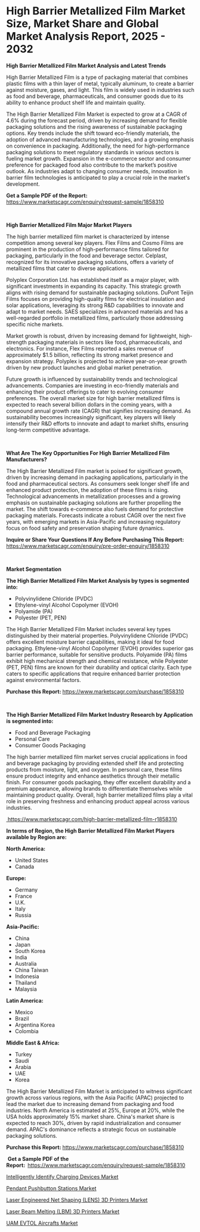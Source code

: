 <p><h1>High Barrier Metallized Film Market Size, Market Share and Global Market Analysis Report, 2025 - 2032</h1></p><p><strong>High Barrier Metallized Film Market Analysis and Latest Trends</strong></p>
<p><p>High Barrier Metallized Film is a type of packaging material that combines plastic films with a thin layer of metal, typically aluminum, to create a barrier against moisture, gases, and light. This film is widely used in industries such as food and beverage, pharmaceuticals, and consumer goods due to its ability to enhance product shelf life and maintain quality. </p><p>The High Barrier Metallized Film Market is expected to grow at a CAGR of 4.6% during the forecast period, driven by increasing demand for flexible packaging solutions and the rising awareness of sustainable packaging options. Key trends include the shift toward eco-friendly materials, the adoption of advanced manufacturing technologies, and a growing emphasis on convenience in packaging. Additionally, the need for high-performance packaging solutions to meet regulatory standards in various sectors is fueling market growth. Expansion in the e-commerce sector and consumer preference for packaged food also contribute to the market’s positive outlook. As industries adapt to changing consumer needs, innovation in barrier film technologies is anticipated to play a crucial role in the market's development.</p></p>
<p><strong>Get a Sample PDF of the Report:&nbsp;</strong> <a href="https://www.marketscagr.com/enquiry/request-sample/1858310?utm_campaign=1944&utm_medium=2&utm_source=Github&utm_content=ia&utm_term=28022025&utm_id=high-barrier-metallized-film">https://www.marketscagr.com/enquiry/request-sample/1858310</a></p>
<p>&nbsp;</p>
<p><strong>High Barrier Metallized Film Major Market Players</strong></p>
<p><p>The high barrier metallized film market is characterized by intense competition among several key players. Flex Films and Cosmo Films are prominent in the production of high-performance films tailored for packaging, particularly in the food and beverage sector. Celplast, recognized for its innovative packaging solutions, offers a variety of metallized films that cater to diverse applications.</p><p>Polyplex Corporation Ltd. has established itself as a major player, with significant investments in expanding its capacity. This strategic growth aligns with rising demand for sustainable packaging solutions. DuPont Teijin Films focuses on providing high-quality films for electrical insulation and solar applications, leveraging its strong R&D capabilities to innovate and adapt to market needs. SAES specializes in advanced materials and has a well-regarded portfolio in metallized films, particularly those addressing specific niche markets.</p><p>Market growth is robust, driven by increasing demand for lightweight, high-strength packaging materials in sectors like food, pharmaceuticals, and electronics. For instance, Flex Films reported a sales revenue of approximately $1.5 billion, reflecting its strong market presence and expansion strategy. Polyplex is projected to achieve year-on-year growth driven by new product launches and global market penetration.</p><p>Future growth is influenced by sustainability trends and technological advancements. Companies are investing in eco-friendly materials and enhancing their product offerings to cater to evolving consumer preferences. The overall market size for high barrier metallized films is expected to reach several billion dollars in the coming years, with a compound annual growth rate (CAGR) that signifies increasing demand. As sustainability becomes increasingly significant, key players will likely intensify their R&D efforts to innovate and adapt to market shifts, ensuring long-term competitive advantage.</p></p>
<p>&nbsp;</p>
<p><strong>What Are The Key Opportunities For High Barrier Metallized Film Manufacturers?</strong></p>
<p><p>The High Barrier Metallized Film market is poised for significant growth, driven by increasing demand in packaging applications, particularly in the food and pharmaceutical sectors. As consumers seek longer shelf life and enhanced product protection, the adoption of these films is rising. Technological advancements in metallization processes and a growing emphasis on sustainable packaging solutions are further propelling the market. The shift towards e-commerce also fuels demand for protective packaging materials. Forecasts indicate a robust CAGR over the next five years, with emerging markets in Asia-Pacific and increasing regulatory focus on food safety and preservation shaping future dynamics.</p></p>
<p><strong>Inquire or Share Your Questions If Any Before Purchasing This Report:</strong> <a href="https://www.marketscagr.com/enquiry/pre-order-enquiry/1858310?utm_campaign=1944&utm_medium=2&utm_source=Github&utm_content=ia&utm_term=28022025&utm_id=high-barrier-metallized-film">https://www.marketscagr.com/enquiry/pre-order-enquiry/1858310</a></p>
<p>&nbsp;</p>
<p><strong>Market Segmentation</strong></p>
<p><strong>The High Barrier Metallized Film Market Analysis by types is segmented into:</strong></p>
<p><ul><li>Polyvinylidene Chloride (PVDC)</li><li>Ethylene-vinyl Alcohol Copolymer (EVOH)</li><li>Polyamide (PA)</li><li>Polyester (PET, PEN)</li></ul></p>
<p><p>The High Barrier Metallized Film Market includes several key types distinguished by their material properties. Polyvinylidene Chloride (PVDC) offers excellent moisture barrier capabilities, making it ideal for food packaging. Ethylene-vinyl Alcohol Copolymer (EVOH) provides superior gas barrier performance, suitable for sensitive products. Polyamide (PA) films exhibit high mechanical strength and chemical resistance, while Polyester (PET, PEN) films are known for their durability and optical clarity. Each type caters to specific applications that require enhanced barrier protection against environmental factors.</p></p>
<p><strong>Purchase this Report:&nbsp;</strong><a href="https://www.marketscagr.com/purchase/1858310?utm_campaign=1944&utm_medium=2&utm_source=Github&utm_content=ia&utm_term=28022025&utm_id=high-barrier-metallized-film">https://www.marketscagr.com/purchase/1858310</a></p>
<p>&nbsp;</p>
<p><strong>The High Barrier Metallized Film Market Industry Research by Application is segmented into:</strong></p>
<p><ul><li>Food and Beverage Packaging</li><li>Personal Care</li><li>Consumer Goods Packaging</li></ul></p>
<p><p>The high barrier metallized film market serves crucial applications in food and beverage packaging by providing extended shelf life and protecting products from moisture, light, and oxygen. In personal care, these films ensure product integrity and enhance aesthetics through their metallic finish. For consumer goods packaging, they offer excellent durability and a premium appearance, allowing brands to differentiate themselves while maintaining product quality. Overall, high barrier metallized films play a vital role in preserving freshness and enhancing product appeal across various industries.</p></p>
<p><a href="https://www.marketscagr.com/high-barrier-metallized-film-r1858310?utm_campaign=1944&utm_medium=2&utm_source=Github&utm_content=ia&utm_term=28022025&utm_id=high-barrier-metallized-film">&nbsp;https://www.marketscagr.com/high-barrier-metallized-film-r1858310</a></p>
<p><strong>In terms of Region, the High Barrier Metallized Film Market Players available by Region are:</strong></p>
<p>
    <p> <strong> North America: </strong>
        <ul>
            <li>United States</li>
            <li>Canada</li>
        </ul>
        </p> 
    <p> <strong> Europe: </strong>
        <ul>
            <li>Germany</li>
            <li>France</li>
            <li>U.K.</li>
            <li>Italy</li>
            <li>Russia</li>
        </ul>
        </p> 
    <p> <strong> Asia-Pacific: </strong>
        <ul>
            <li>China</li>
            <li>Japan</li>
            <li>South Korea</li>
            <li>India</li>
            <li>Australia</li>
            <li>China Taiwan</li>
            <li>Indonesia</li>
            <li>Thailand</li>
            <li>Malaysia</li>
        </ul>
        </p> 
    <p> <strong> Latin America: </strong>
        <ul>
            <li>Mexico</li>
            <li>Brazil</li>
            <li>Argentina Korea</li>
            <li>Colombia</li>
        </ul>
        </p> 
    <p> <strong> Middle East & Africa: </strong>
        <ul>
            <li>Turkey</li>
            <li>Saudi</li>
            <li>Arabia</li>
            <li>UAE</li>
            <li>Korea</li>
        </ul>
    </p>
    </p>
<p><p>The High Barrier Metallized Film Market is anticipated to witness significant growth across various regions, with the Asia Pacific (APAC) projected to lead the market due to increasing demand from packaging and food industries. North America is estimated at 25%, Europe at 20%, while the USA holds approximately 15% market share. China's market share is expected to reach 30%, driven by rapid industrialization and consumer demand. APAC's dominance reflects a strategic focus on sustainable packaging solutions.</p></p>
<p><strong>Purchase this Report: </strong><a href="https://www.marketscagr.com/purchase/1858310?utm_campaign=1944&utm_medium=2&utm_source=Github&utm_content=ia&utm_term=28022025&utm_id=high-barrier-metallized-film">https://www.marketscagr.com/purchase/1858310</a></p>
<p>&nbsp;<strong>Get a Sample PDF of the Report:&nbsp;&nbsp;</strong><a href="https://www.marketscagr.com/enquiry/request-sample/1858310?utm_campaign=1944&utm_medium=2&utm_source=Github&utm_content=ia&utm_term=28022025&utm_id=high-barrier-metallized-film">https://www.marketscagr.com/enquiry/request-sample/1858310</a></p>
<p><strong></strong></p>
<p><p><a href="https://github.com/ubavicachida/Market-Research-Report-List-1/blob/main/intelligently-identify-charging-devices-market.md?utm_campaign=1944&utm_medium=2&utm_source=Github&utm_content=ia&utm_term=28022025&utm_id=high-barrier-metallized-film">Intelligently Identify Charging Devices Market</a></p><p><a href="https://github.com/morraazes/Market-Research-Report-List-1/blob/main/pendant-pushbutton-stations-market.md?utm_campaign=1944&utm_medium=2&utm_source=Github&utm_content=ia&utm_term=28022025&utm_id=high-barrier-metallized-film">Pendant Pushbutton Stations Market</a></p><p><a href="https://github.com/casimbrhelck/Market-Research-Report-List-1/blob/main/laser-engineered-net-shaping-lens-3d-printers-market.md?utm_campaign=1944&utm_medium=2&utm_source=Github&utm_content=ia&utm_term=28022025&utm_id=high-barrier-metallized-film">Laser Engineered Net Shaping (LENS) 3D Printers Market</a></p><p><a href="https://github.com/daleogrando/Market-Research-Report-List-1/blob/main/laser-beam-melting-lbm-3d-printers-market.md?utm_campaign=1944&utm_medium=2&utm_source=Github&utm_content=ia&utm_term=28022025&utm_id=high-barrier-metallized-film">Laser Beam Melting (LBM) 3D Printers Market</a></p><p><a href="https://github.com/dayaanapis5/Market-Research-Report-List-1/blob/main/uam-evtol-aircrafts-market.md?utm_campaign=1944&utm_medium=2&utm_source=Github&utm_content=ia&utm_term=28022025&utm_id=high-barrier-metallized-film">UAM EVTOL Aircrafts Market</a></p></p>